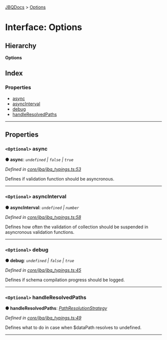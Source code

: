 [JBQDocs](../README.md) > [Options](../interfaces/options.md)

# Interface: Options

## Hierarchy

**Options**

## Index

### Properties

* [async](options.md#async)
* [asyncInterval](options.md#asyncinterval)
* [debug](options.md#debug)
* [handleResolvedPaths](options.md#handleresolvedpaths)

---

## Properties

<a id="async"></a>

### `<Optional>` async

**● async**: *`undefined` \| `false` \| `true`*

*Defined in [core/jbq/jbq_typings.ts:53](https://github.com/krnik/vjs-validator/blob/c79d80e/src/core/jbq/jbq_typings.ts#L53)*

Defines if validation function should be asyncronous.

___
<a id="asyncinterval"></a>

### `<Optional>` asyncInterval

**● asyncInterval**: *`undefined` \| `number`*

*Defined in [core/jbq/jbq_typings.ts:58](https://github.com/krnik/vjs-validator/blob/c79d80e/src/core/jbq/jbq_typings.ts#L58)*

Defines how often the validation of collection should be suspended in asyncronous validation functions.

___
<a id="debug"></a>

### `<Optional>` debug

**● debug**: *`undefined` \| `false` \| `true`*

*Defined in [core/jbq/jbq_typings.ts:45](https://github.com/krnik/vjs-validator/blob/c79d80e/src/core/jbq/jbq_typings.ts#L45)*

Defines if schema compilation progress should be logged.

___
<a id="handleresolvedpaths"></a>

### `<Optional>` handleResolvedPaths

**● handleResolvedPaths**: *[PathResolutionStrategy](../enums/pathresolutionstrategy.md)*

*Defined in [core/jbq/jbq_typings.ts:49](https://github.com/krnik/vjs-validator/blob/c79d80e/src/core/jbq/jbq_typings.ts#L49)*

Defines what to do in case when $dataPath resolves to undefined.

___

